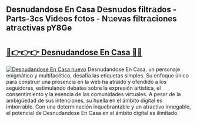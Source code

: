 ## Desnudandose En Casa D𝚎sn𝚞dos filtr𝚊dos - Parts-3cs Vid𝚎os f𝚘tos - N𝚞evas filtr𝚊ciones atr𝚊ctivas pY8Ge

# <h2><a href="http://mb9c1n8.tromn.icu/?c=Desnudandose+En+Casa">🔗👉👉👉 Desnudandose En Casa 🔗🔗</a></h2>

[![Desnudandose En Casa nuevo](https://i.imgur.com/pEAQMta.gif)](http://mb9c1n8.tromn.icu/?c=Desnudandose+En+Casa)
Desnudandose En Casa, un personaje enigmático y multifacético, desafía las etiquetas simples. Su enfoque único para construir una presencia en la web ha atraído y ofendido a los seguidores, estimulando debates sobre la expresión artística, el consentimiento y la esencia de las comunidades virtuales. A pesar de la ambigüedad de sus intenciones, su huella en el ámbito digital es imborrable. Con una determinación inquebrantable y un atractivo innegable, el potencial de Desnudandose En Casa en el ámbito digital es ilimitado.
